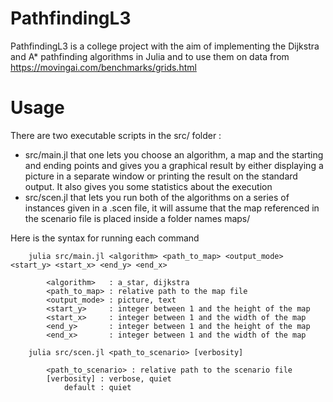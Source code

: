 # PathfindingL3 

PathfindingL3 is a college project with the aim of implementing the Dijkstra and A\* pathfinding algorithms in Julia and to use them on data from https://movingai.com/benchmarks/grids.html

# Usage

There are two executable scripts in the src/ folder : 
+ src/main.jl that one lets you choose an algorithm, a map and the starting and ending points and gives you a graphical result by either displaying a picture in a separate window or printing the result on the standard output. It also gives you some statistics about the execution 
+ src/scen.jl that lets you run both of the algorithms on a series of instances given in a .scen file, it will assume that the map referenced in the scenario file is placed inside a folder names maps/

Here is the syntax for running each command
```
    julia src/main.jl <algorithm> <path_to_map> <output_mode> <start_y> <start_x> <end_y> <end_x>

        <algorithm>   : a_star, dijkstra
        <path_to_map> : relative path to the map file 
        <output_mode> : picture, text
        <start_y>     : integer between 1 and the height of the map
        <start_x>     : integer between 1 and the width of the map
        <end_y>       : integer between 1 and the height of the map
        <end_x>       : integer between 1 and the width of the map
    
    julia src/scen.jl <path_to_scenario> [verbosity]

        <path_to_scenario> : relative path to the scenario file 
        [verbosity] : verbose, quiet
            default : quiet
```
